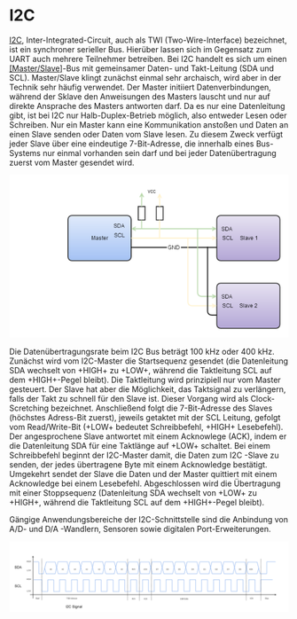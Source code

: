 # I2C

[I2C](http://de.wikipedia.org/wiki/I2C), Inter-Integrated-Circuit, auch als TWI (Two-Wire-Interface) bezeichnet, ist ein synchroner serieller Bus. Hierüber lassen sich im Gegensatz zum UART auch mehrere Teilnehmer betreiben. Bei I2C handelt es sich um einen [[Master/Slave]](http://de.wikipedia.org/?title=Master/Slave)-Bus mit gemeinsamer Daten- und Takt-Leitung (SDA und SCL). Master/Slave klingt zunächst einmal sehr archaisch, wird aber in der Technik sehr häufig verwendet. Der Master initiiert Datenverbindungen, während der Sklave den Anweisungen des Masters lauscht und nur auf direkte Ansprache des Masters antworten darf. Da es nur eine Datenleitung gibt, ist bei I2C nur Halb-Duplex-Betrieb möglich, also entweder Lesen oder Schreiben. Nur ein Master kann eine Kommunikation anstoßen und Daten an einen Slave senden oder Daten vom Slave lesen. Zu diesem Zweck verfügt jeder Slave über eine eindeutige 7-Bit-Adresse, die innerhalb eines Bus-Systems nur einmal vorhanden sein darf und bei jeder Datenübertragung zuerst vom Master gesendet wird. 

![I2C-Verbindung](../images/i2c-verbindung.png)

Die Datenübertragungsrate beim I2C Bus beträgt 100 kHz oder 400 kHz. Zunächst wird vom I2C-Master die Startsequenz gesendet (die Datenleitung SDA wechselt von +HIGH+ zu +LOW+, während die Taktleitung SCL auf dem +HIGH+-Pegel bleibt). Die Taktleitung wird prinzipiell nur vom Master gesteuert. Der Slave hat aber die Möglichkeit, das Taktsignal zu verlängern, falls der Takt zu schnell für den Slave ist. Dieser Vorgang wird als Clock-Scretching bezeichnet. Anschließend folgt die 7-Bit-Adresse des Slaves (höchstes Adress-Bit zuerst), jeweils getaktet mit der SCL Leitung, gefolgt vom Read/Write-Bit (+LOW+ bedeutet Schreibbefehl, +HIGH+ Lesebefehl). Der angesprochene Slave antwortet mit einem Acknowlege (ACK), indem er die Datenleitung SDA für eine Taktlänge auf +LOW+ schaltet. Bei einem Schreibbefehl beginnt der I2C-Master damit, die Daten zum I2C -Slave zu senden, der jedes übertragene Byte mit einem Acknowledge bestätigt. Umgekehrt sendet der Slave die Daten und der Master quittiert mit einem Acknowledge bei einem Lesebefehl. Abgeschlossen wird  die Übertragung mit einer Stoppsequenz (Datenleitung SDA wechselt von +LOW+ zu +HIGH+, während die Taktleitung SCL auf dem +HIGH+-Pegel bleibt). 

Gängige Anwendungsbereiche der I2C-Schnittstelle sind die Anbindung von A/D- und D/A -Wandlern, Sensoren sowie digitalen Port-Erweiterungen. 

![I2C-Signal](../images/i2c-signal.png)

